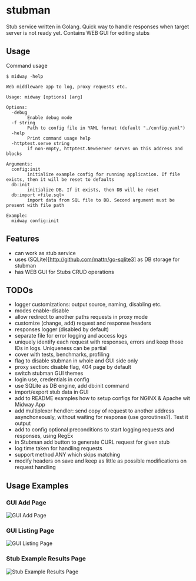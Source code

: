 # stubman
Stub service written in Golang. Quick way to handle responses when target server is not ready yet. Contains WEB GUI for editing stubs

## Usage
Command usage

```
$ midway -help

Web middleware app to log, proxy requests etc.

Usage: midway [options] [arg]

Options:
  -debug
    	Enable debug mode
  -f string
    	Path to config file in YAML format (default "./config.yaml")
  -help
    	Print command usage help
  -httptest.serve string
    	if non-empty, httptest.NewServer serves on this address and blocks

Arguments:
  config:init
    	initialize example config for running application. If file exists, then it will be reset to defaults
  db:init
    	initialize DB. If it exists, then DB will be reset
  db:import <file.sql>
    	import data from SQL file to DB. Second argument must be present with file path

Example:
  midway config:init

```

## Features
- can work as stub service
- uses (SQLite)[http://github.com/mattn/go-sqlite3] as DB storage for stubman
- has WEB GUI for Stubs CRUD operations


## TODOs
- logger customizations: output source, naming, disabling etc.
- modes enable-disable
- allow redirect to another paths requests in proxy mode
- customize (change, add) request and response headers
- responses logger (disabled by default)
- separate file for error logging and access logs
- uniquely identify each request with responses, errors and keep those IDs in logs. Uniqueness can be partial
- cover with tests, benchmarks, profiling
- flag to disable stubman in whole and GUI side only
- proxy section: disable flag, 404 page by default
- switch stubman GUI themes 
- login use, credentials in config
- use SQLite as DB engine, add db:init command
- import/export stub data in GUI
- add to README examples how to setup configs for NGINX & Apache wit Midway App
- add multiplexer hendler: send copy of request to another address asynchoneously, without waiting for response (use goroutines?). Test it output
- add to config optional preconditions to start logging requests and responses, using RegEx
- in Stubman add button to generate CURL request for given stub
- log time taken for handling requests
- support method ANY which skips matching
- modify headers on save and keep as little as possible modifications on request handling

## Usage Examples
### GUI Add Page
![GUI Add Page](https://d1ro8r1rbfn3jf.cloudfront.net/ms_64293/t6tH2JisLEOnjy2GabVQJz1zcfpcdA/Stubman%2B%257C%2BStub%2BEdit%2B%25231%2B2017-01-30%2B10%2BAM10-13-40.png?Expires=1485850432&Signature=LQhq8FSePnYMh7cEDP316MGr0o~p5FKhLMB6qLp8pJyGRnvZGVK25M5nDRUxs1OGv70jnETfb-RUx34s0Zq3j82NfMb1uS3RQBPiyns163CwM1ZwQNFxU~-pVjq4g6lYhyw0ZCoGXvA2PdQJToTrYsKlVLTyrf9GcWa2x-2qrwKgZo1HGXbbj9RM52LCV2udjR22Dfe0-70f5BnYf2ZEDAoxnxSiqpYaWrRhsVhRnpMQHFQzgScIvcPsLV5LcigNAMOJKfaPE5PMOfhGUiWTOqkLuBHIvzCsWP0UM9eML0h61PGXL9u2RJWCKYlMExwcM3Jbpgj-~xJ40rNMmXH7dg__&Key-Pair-Id=APKAJHEJJBIZWFB73RSA)

### GUI Listing Page
![GUI Listing Page](https://d1ro8r1rbfn3jf.cloudfront.net/ms_64293/WwkjX6BEW9dQi5kjRdjwIojhRq7Fyk/Stubman%2B%257C%2BStubs%2BList%2B2017-01-30%2B10%2BAM10-15-14.png?Expires=1485850701&Signature=DTRVdaj0APBbYy6xLe3h7uwmh6ON61hK7z~1Mw-4bsPaB8~dks9gW4bmRTa9b6IDuTbIlOCcZxmItF-TKWKVN0FVZOh-B6uoXSdIqrgG1QMH~EKcF-0WatZPrLa6rXopT3FvRbscXVTc8YeIoCl16NDf4rnoA7NCc9MFwxjOIZlpgqDJATOm-KlPZKoK1fde06ebSSNKFWeYSa0k0QrueRwcGqGowhkz4s9tCl9sFOk1MyckCxRh514xUiC45-wIjAVSqzh8xirv7Hlzhq5tnefjFxwQYFDoyIgXHPHEXhmJYJlUs-2938qI1ZPzP54gNH~XnjFHZvRJLi6NOcnR5w__&Key-Pair-Id=APKAJHEJJBIZWFB73RSA)

### Stub Example Results Page
![Stub Example Results Page](https://d1ro8r1rbfn3jf.cloudfront.net/ms_64293/1hnfjFAgFAQfIKkCCdE84jaoX05x68/Hello%252C%2BWorld%2521%2B2017-01-30%2B10%2BAM10-14-27.png?Expires=1485850481&Signature=dPiftD~7zESmSQ7QM0r61fv4U7KZ7eHXhNcAIP3XURogMrHautBpHxulbDr43~8v7Ruxj5QKVFp4EbvQK9ynqKcXCeO1Teo4xcqsu1dNtpxIhXtVQq0qREl874dQ0X6-UVTZp4C-0W9OxJxRcsrnknrNS~NZwgTLckimCJ-ufbi~4f2xZXkVkzDbl0c93RKjJikzTcHLbe33V~gVq8O1axf8oYIuz4mTBFzE3hKiiFeafaE6pizgxNUL2mMsT~xDSH-acCzAytumaTe0oQGZ12uIt0zRkdB6ctGh-iZ84AY29WBCbiibimSj~wLH9Z2cHH-yVrzHvynZDdztjmqGnw__&Key-Pair-Id=APKAJHEJJBIZWFB73RSA)
